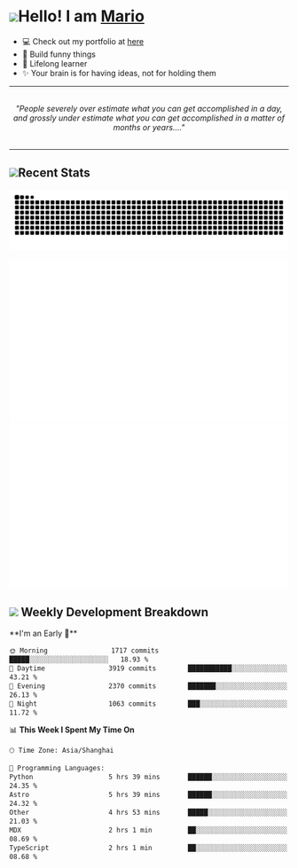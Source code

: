 <h1><a href = "#"><img src="https://media.giphy.com/media/VgCDAzcKvsR6OM0uWg/giphy.gif" width="50"></a><span>Hello! I am <a href="https://github.com/mario1in">Mario</a></span></h1>

- 💻 Check out my portfolio at [here](https://shixiong.name)
- 🔨 Build funny things
- 🚀 Lifelong learner
- ✨ Your brain is for having ideas, not for holding them

<hr/>
<br/>
<div align="center">
<i>"People severely over estimate what you can get accomplished in a day, and grossly under estimate what you can get accomplished in a matter of months or years...." </i>
</div>
<br/>
<hr/>

<h2 align="left">
  <a href="#"><img src="https://emojis.slackmojis.com/emojis/images/1643514389/3643/cool-doge.gif?1643514389" height="30"></a>Recent Stats
</h2>

<picture>
  <source
    media="(prefers-color-scheme: dark)"
    srcset="https://raw.githubusercontent.com/mario1in/mario1in/output/github-contribution-grid-snake-dark.svg"
  />
  <source
    media="(prefers-color-scheme: light)"
    srcset="https://raw.githubusercontent.com/mario1in/mario1in/output/github-contribution-grid-snake.svg"
  />
  <img
    alt="github contribution grid snake animation"
    src="https://raw.githubusercontent.com/mario1in/mario1in/output/github-contribution-grid-snake.svg"
  />
</picture>

![overview](https://raw.githubusercontent.com/mario1in/mario1in/stats-output/generated/overview.svg)
![languages](https://raw.githubusercontent.com/mario1in/mario1in/stats-output/generated/languages.svg)

<h2 align="left">
  <a href="#"><img src="https://emojis.slackmojis.com/emojis/images/1643514062/184/nyancat_big.gif?1643514062" height="30"></a> Weekly Development Breakdown
</h2>
<!--START_SECTION:waka-->
**I'm an Early 🐤** 

```text
🌞 Morning                1717 commits        █████░░░░░░░░░░░░░░░░░░░░   18.93 % 
🌆 Daytime                3919 commits        ███████████░░░░░░░░░░░░░░   43.21 % 
🌃 Evening                2370 commits        ███████░░░░░░░░░░░░░░░░░░   26.13 % 
🌙 Night                  1063 commits        ███░░░░░░░░░░░░░░░░░░░░░░   11.72 % 
```


📊 **This Week I Spent My Time On** 

```text
🕑︎ Time Zone: Asia/Shanghai

💬 Programming Languages: 
Python                   5 hrs 39 mins       ██████░░░░░░░░░░░░░░░░░░░   24.35 % 
Astro                    5 hrs 39 mins       ██████░░░░░░░░░░░░░░░░░░░   24.32 % 
Other                    4 hrs 53 mins       █████░░░░░░░░░░░░░░░░░░░░   21.03 % 
MDX                      2 hrs 1 min         ██░░░░░░░░░░░░░░░░░░░░░░░   08.69 % 
TypeScript               2 hrs 1 min         ██░░░░░░░░░░░░░░░░░░░░░░░   08.68 % 
```


<!--END_SECTION:waka-->

